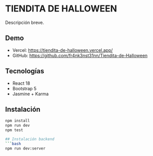 # TIENDITA DE HALLOWEEN

Descripción breve.

## Demo
- Vercel: https://tiendita-de-halloween.vercel.app/
- GitHub: https://github.com/fr4nk3nst31nn/Tiendita-de-Halloween

## Tecnologías
- React 18
- Bootstrap 5
- Jasmine + Karma

## Instalación
```bash
npm install
npm run dev
npm test

## Instalación backend
```bash
npm run dev:server
